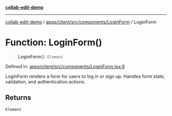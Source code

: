 [**collab-edit-demo**](../../../../../../README.md)

***

[collab-edit-demo](../../../../../../README.md) / [apps/client/src/components/LoginForm](../README.md) / LoginForm

# Function: LoginForm()

> **LoginForm**(): `Element`

Defined in: [apps/client/src/components/LoginForm.tsx:9](https://github.com/austyle-io/pub-sub-demo/blob/facd25f09850fc4e78e94ce267c52e173d869933/apps/client/src/components/LoginForm.tsx#L9)

LoginForm renders a form for users to log in or sign up.
Handles form state, validation, and authentication actions.

## Returns

`Element`
